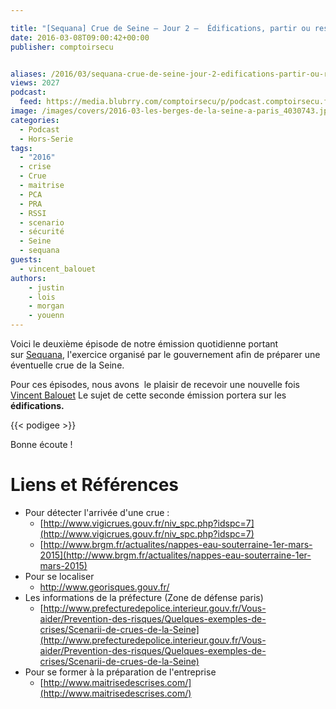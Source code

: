 ```yaml
---

title: "[Sequana] Crue de Seine – Jour 2 –  Édifications, partir ou rester ?"
date: 2016-03-08T09:00:42+00:00
publisher: comptoirsecu


aliases: /2016/03/sequana-crue-de-seine-jour-2-edifications-partir-ou-rester/
views: 2027
podcast:
  feed: https://media.blubrry.com/comptoirsecu/p/podcast.comptoirsecu.fr/CSEC.HS15.2016-03-08.CRUE2016_02.mp3
image: /images/covers/2016-03-les-berges-de-la-seine-a-paris_4030743.jpg
categories:
  - Podcast
  - Hors-Serie
tags:
  - "2016"
  - crise
  - Crue
  - maitrise
  - PCA
  - PRA
  - RSSI
  - scenario
  - sécurité
  - Seine
  - sequana
guests:
  - vincent_balouet
authors:
    - justin
    - lois
    - morgan
    - youenn
---
```


Voici le deuxième épisode de notre émission quotidienne portant sur [Sequana](http://www.prefecturedepolice.interieur.gouv.fr/Sequana/), l'exercice organisé par le gouvernement afin de préparer une éventuelle crue de la Seine.

Pour ces épisodes, nous avons  le plaisir de recevoir une nouvelle fois [Vincent Balouet](/guests/vincent_balouet) Le sujet de cette seconde émission portera sur les **édifications.**


{{< podigee >}}


Bonne écoute !
# Liens et Références

- Pour détecter l'arrivée d'une crue :
  - [http://www.vigicrues.gouv.fr/niv_spc.php?idspc=7](http://www.vigicrues.gouv.fr/niv_spc.php?idspc=7)
  - [http://www.brgm.fr/actualites/nappes-eau-souterraine-1er-mars-2015](http://www.brgm.fr/actualites/nappes-eau-souterraine-1er-mars-2015)
- Pour se localiser
  - <http://www.georisques.gouv.fr/>
- Les informations de la préfecture (Zone de défense paris)
  - [http://www.prefecturedepolice.interieur.gouv.fr/Vous-aider/Prevention-des-risques/Quelques-exemples-de-crises/Scenarii-de-crues-de-la-Seine](http://www.prefecturedepolice.interieur.gouv.fr/Vous-aider/Prevention-des-risques/Quelques-exemples-de-crises/Scenarii-de-crues-de-la-Seine)
- Pour se former à la préparation de l'entreprise
  - [http://www.maitrisedescrises.com/](http://www.maitrisedescrises.com/)
